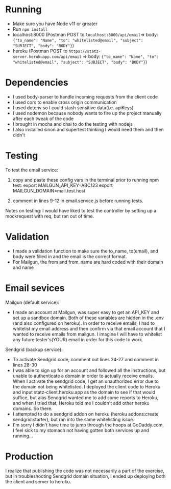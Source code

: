 # Running
- Make sure you have Node v11 or greater
- Run `npm install`
- localhost:8000 (Postman  POST to `localhost:8000/api/email`=> body: `{"to_name": "Name", "to": "whitelisted@email", "subject": "SUBJECT", "body": "BODY"}`)
- heroku (Postman POST to `https://statz-server.herokuapp.com/api/email` => body: `{"to_name": "Name", "to": "whitelisted@email", "subject": "SUBJECT", "body": "BODY"}`)

# Dependencies
- I used body-parser to handle incoming requests from the client code
- I used cors to enable cross origin communication
- I used dotenv so I could stash sensitive data(i.e. apiKeys)
- I used nodemon because nobody wants to fire up the project manually after each tweak of the code
- I brought in mocha and chai to do the testing with nodejs
- I also installed sinon and supertest thinking I would need them and then didn't


# Testing
To test the email service:
  1) copy and paste these config vars in the terminal prior to running npm test:
      export MAILGUN_API_KEY=ABC123
      export MAILGUN_DOMAIN=mail.test.host

  2) comment in lines 9-12 in email.service.js before running tests.

  Notes on testing: I would have liked to test the controller by setting up a mockrequest with req, but ran out of time. 

# Validation
- I made a validation function to make sure the to_name, to(email), and body were filled in and the email is the correct format.
- For Mailgun, the from and from_name are hard coded with their domain and name


# Email sevices
Mailgun (default service):
- I made an account at Mailgun, was super easy to get an API_KEY and set up a sandbox domain. Both of these variables are hidden in the .env (and also configured on heroku). In order to receive emails, I had to whitelist my email address and then confirm via that email account that I wanted to receive emails from mailgun. I imagine I will have to whitelist any future tester's(YOUR) email in order for this code to work.

Sendgrid (backup service):
- To activate Sendgrid code, comment out lines 24-27 and comment in lines 28-30
- I was able to sign up for an account and followed all the instructions, but unable to authenticate a domain in order to actually receive emails. When I activate the sendgrid code, I get an unauthorized error due to the domain not being whitelisted. I deployed the client code to Heroku and input statz-client.heroku.app as the domain to see if that would suffice, but alas Sendgrid wanted me to add some reports to Heroku, and when I tried that, Heroku told me I couldn't add other heroku domains. So there.
- I attempted to do a sendgrid addon on heroku (heroku addons:create sendgrid:starter), but ran into the same whitelisting issue.
- I'm sorry I didn't have time to jump through the hoops at GoDaddy.com, I feel sick to my stomach not having gotten both services up and running...


# Production
I realize that publishing the code was not necessarily a part of the exercise, but in troubleshooting Sendgrid domain situation, I ended up deploying both the client and server to heroku. 

